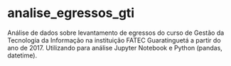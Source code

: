 ﻿# analise_egressos_gti
Análise de dados sobre levantamento de egressos do curso de Gestão da Tecnologia da Informação na instituição FATEC Guaratinguetá a partir do ano de 2017. Utilizando para análise Jupyter Notebook e Python (pandas, datetime).
